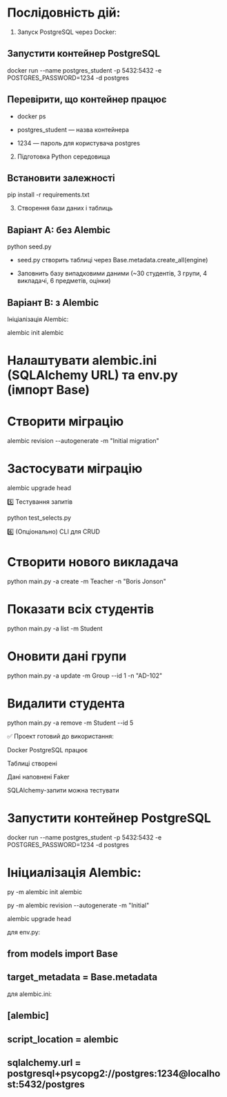 <!-- @format -->

# Послідовність дій:

1. Запуск PostgreSQL через Docker:

## Запустити контейнер PostgreSQL

docker run --name postgres_student -p 5432:5432 -e POSTGRES_PASSWORD=1234 -d postgres

## Перевірити, що контейнер працює

- docker ps

- postgres_student — назва контейнера

- 1234 — пароль для користувача postgres

2. Підготовка Python середовища

## Встановити залежності

pip install -r requirements.txt

3. Створення бази даних і таблиць

## Варіант A: без Alembic

python seed.py

- seed.py створить таблиці через Base.metadata.create_all(engine)

- Заповнить базу випадковими даними (~30 студентів, 3 групи, 4 викладачі, 6 предметів, оцінки)

## Варіант B: з Alembic

Ініціалізація Alembic:

alembic init alembic

# Налаштувати alembic.ini (SQLAlchemy URL) та env.py (імпорт Base)

# Створити міграцію

alembic revision --autogenerate -m "Initial migration"

# Застосувати міграцію

alembic upgrade head

5️⃣ Тестування запитів

python test_selects.py

6️⃣ (Опціонально) CLI для CRUD

# Створити нового викладача

python main.py -a create -m Teacher -n "Boris Jonson"

# Показати всіх студентів

python main.py -a list -m Student

# Оновити дані групи

python main.py -a update -m Group --id 1 -n "AD-102"

# Видалити студента

python main.py -a remove -m Student --id 5

✅ Проект готовий до використання:

Docker PostgreSQL працює

Таблиці створені

Дані наповнені Faker

SQLAlchemy-запити можна тестувати

# Запустити контейнер PostgreSQL

docker run --name postgres_student -p 5432:5432 -e POSTGRES_PASSWORD=1234 -d postgres

# Ініциалізація Alembic:

py -m alembic init alembic

py -m alembic revision --autogenerate -m "Initial"

alembic upgrade head

для env.py:

## from models import Base

## target_metadata = Base.metadata

для alembic.ini:

## [alembic]

## script_location = alembic

## sqlalchemy.url = postgresql+psycopg2://postgres:1234@localhost:5432/postgres
